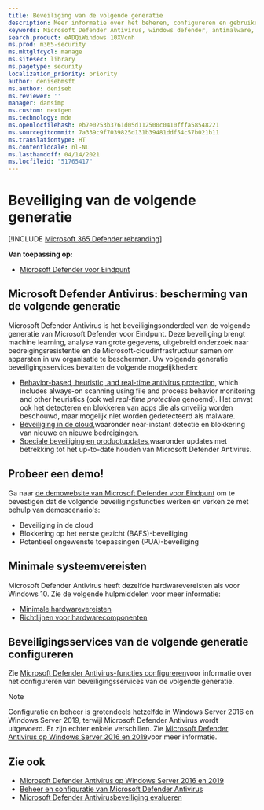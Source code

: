 ```yaml
---
title: Beveiliging van de volgende generatie
description: Meer informatie over het beheren, configureren en gebruiken van Microsoft Defender Antivirus, ingebouwde antimalware en antivirusbeveiliging.
keywords: Microsoft Defender Antivirus, windows defender, antimalware, scep, system center endpoint protection, system center configuration manager, virus, malware, threat, detection, protection, security
search.product: eADQiWindows 10XVcnh
ms.prod: m365-security
ms.mktglfcycl: manage
ms.sitesec: library
ms.pagetype: security
localization_priority: priority
author: denisebmsft
ms.author: deniseb
ms.reviewer: ''
manager: dansimp
ms.custom: nextgen
ms.technology: mde
ms.openlocfilehash: eb7e0253b3761d05d112500c0410fffa58548221
ms.sourcegitcommit: 7a339c9f7039825d131b39481ddf54c57b021b11
ms.translationtype: HT
ms.contentlocale: nl-NL
ms.lasthandoff: 04/14/2021
ms.locfileid: "51765417"
---
```

# <a name="next-generation-protection"></a>Beveiliging van de volgende generatie

[!INCLUDE [Microsoft 365 Defender rebranding](../../includes/microsoft-defender.md)]

**Van toepassing op:**

- [Microsoft Defender voor Eindpunt](/microsoft-365/security/defender-endpoint/)

## <a name="microsoft-defender-antivirus-your-next-generation-protection"></a>Microsoft Defender Antivirus: bescherming van de volgende generatie

Microsoft Defender Antivirus is het beveiligingsonderdeel van de volgende generatie van Microsoft Defender voor Eindpunt. Deze beveiliging brengt machine learning, analyse van grote gegevens, uitgebreid onderzoek naar bedreigingsresistentie en de Microsoft-cloudinfrastructuur samen om apparaten in uw organisatie te beschermen. Uw volgende generatie beveiligingsservices bevatten de volgende mogelijkheden:

- [Behavior-based, heuristic, and real-time antivirus protection](configure-protection-features-microsoft-defender-antivirus.md), which includes always-on scanning using file and process behavior monitoring and other heuristics (ook wel *real-time protection* genoemd). Het omvat ook het detecteren en blokkeren van apps die als onveilig worden beschouwd, maar mogelijk niet worden gedetecteerd als malware.
- [Beveiliging in de cloud,](cloud-protection-microsoft-defender-antivirus.md)waaronder near-instant detectie en blokkering van nieuwe en nieuwe bedreigingen.
- [Speciale beveiliging en productupdates,](manage-updates-baselines-microsoft-defender-antivirus.md)waaronder updates met betrekking tot het up-to-date houden van Microsoft Defender Antivirus.

## <a name="try-a-demo"></a>Probeer een demo!

Ga naar [de demowebsite van Microsoft Defender voor Eindpunt](https://demo.wd.microsoft.com?ocid=cx-wddocs-testground) om te bevestigen dat de volgende beveiligingsfuncties werken en verken ze met behulp van demoscenario's:
- Beveiliging in de cloud
- Blokkering op het eerste gezicht (BAFS)-beveiliging
- Potentieel ongewenste toepassingen (PUA)-beveiliging

## <a name="minimum-system-requirements"></a>Minimale systeemvereisten

Microsoft Defender Antivirus heeft dezelfde hardwarevereisten als voor Windows 10. Zie de volgende hulpmiddelen voor meer informatie:

- [Minimale hardwarevereisten](/windows-hardware/design/minimum/minimum-hardware-requirements-overview)
- [Richtlijnen voor hardwarecomponenten](/windows-hardware/design/component-guidelines/components)

## <a name="configure-next-generation-protection-services"></a>Beveiligingsservices van de volgende generatie configureren

Zie [Microsoft Defender Antivirus-functies configureren](configure-microsoft-defender-antivirus-features.md)voor informatie over het configureren van beveiligingsservices van de volgende generatie.

> [!Note]  
> Configuratie en beheer is grotendeels hetzelfde in Windows Server 2016 en Windows Server 2019, terwijl Microsoft Defender Antivirus wordt uitgevoerd. Er zijn echter enkele verschillen. Zie [Microsoft Defender Antivirus op Windows Server 2016 en 2019](microsoft-defender-antivirus-on-windows-server.md)voor meer informatie.

## <a name="see-also"></a>Zie ook

- [Microsoft Defender Antivirus op Windows Server 2016 en 2019](microsoft-defender-antivirus-on-windows-server.md)
- [Beheer en configuratie van Microsoft Defender Antivirus](configuration-management-reference-microsoft-defender-antivirus.md)
- [Microsoft Defender Antivirusbeveiliging evalueren](evaluate-microsoft-defender-antivirus.md)